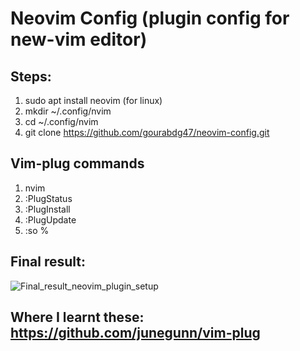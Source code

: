 # Neovim Config (plugin config for new-vim editor)

## Steps:
1. sudo apt install neovim (for linux)
2. mkdir ~/.config/nvim
3. cd ~/.config/nvim
4. git clone https://github.com/gourabdg47/neovim-config.git

## Vim-plug commands
1. nvim
2. :PlugStatus
3. :PlugInstall 
4. :PlugUpdate
5. :so %

## Final result:
![Final_result_neovim_plugin_setup](https://i.ibb.co/Pc0Y8dK/FinalVim.png)

## Where I learnt these: https://github.com/junegunn/vim-plug
